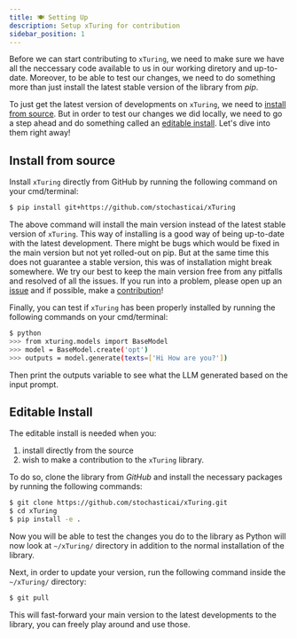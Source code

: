 ```yaml
---
title: 🍽️ Setting Up
description: Setup xTuring for contribution
sidebar_position: 1
---
```


Before we can start contributing to `xTuring`, we need to make sure we have all the neccessary code available to us in our working diretory and up-to-date. Moreover, to be able to test our changes, we need to do something more than just install the latest stable  version of the library from _pip_. 

To just get the latest version of developments on `xTuring`, we need to [install from source](#install-from-source). But in order to test our changes we did locally, we need to go a step ahead and do something called an [editable install](#editable-install). Let's dive into them right away!
## Install from source
Install `xTuring` directly from GitHub by running the following command on your cmd/terminal:
```bash
$ pip install git+https://github.com/stochasticai/xTuring
```
The above command will install the main version instead of the latest stable version of `xTuring`. This way of installing is a good way of being up-to-date with the latest development. There might be bugs which would be fixed in the main version but not yet rolled-out on pip. But at the same time this does not guarantee a stable version, this was of installation might break somewhere. We try our best to keep the main version free from any pitfalls and resolved of all the issues. If you run into a problem, please open up an [issue](https://github.com/stochasticai/xTuring/issues/new) and if possible, make a [contribution](https://github.com/stochasticai/xTuring/compare)!

Finally, you can test if `xTuring` has been properly installed by running the following commands on your cmd/terminal:
```bash
$ python
>>> from xturing.models import BaseModel
>>> model = BaseModel.create('opt')
>>> outputs = model.generate(texts=['Hi How are you?'])
```
Then print the outputs variable to see what the LLM generated based on the input prompt.

## Editable Install
The editable install is needed when you:
1. install directly from the source
2. wish to make a contribution to the `xTuring` library.

To do so, clone the library from _GitHub_ and install the necessary packages by running the following commands:
```bash
$ git clone https://github.com/stochasticai/xTuring.git
$ cd xTuring
$ pip install -e .
```
Now you will be able to test the changes you do to the library as Python will now look at `~/xTuring/` directory in addition to the normal installation of the library.

Next, in order to update your version, run the following command inside the `~/xTuring/` directory:
```bash
$ git pull
``` 
This will fast-forward your main version to the latest developments to the library, you can freely play around and use those.
